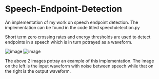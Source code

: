 # Speech-Endpoint-Detection

An implementation of my work on speech endpoint detection. The implementation can be found in the code titled speechdetection.py

Short term zero crossing rates and energy thresholds are used to detect endpoints in a speech which is in turn potrayed as a waveform.

![image](https://github.com/Joel-Jeffrey/Speech-Endpoint-Detection/assets/72133122/3cbe3efd-9168-46df-bc4f-b3bed62cb7a5)                  ![image](https://github.com/Joel-Jeffrey/Speech-Endpoint-Detection/assets/72133122/bec3ee32-4d5c-4026-ad3f-dc455d216eb7)

The above 2 images potray an example of this implementation. The image on the left is the input waveform with noise between speech while that on the right is the output waveform.
